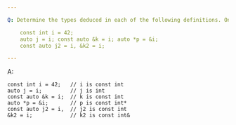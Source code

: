 ```yaml
---

Q: Determine the types deduced in each of the following definitions. Once you've figure out the types, write a program to see whether you were correct.

    const int i = 42;
    auto j = i; const auto &k = i; auto *p = &i;
    const auto j2 = i, &k2 = i;

---
```


A: 

    const int i = 42;   // i is const int
    auto j = i;         // j is int
    const auto &k = i;  // k is const int
    auto *p = &i;       // p is const int*
    const auto j2 = i,  // j2 is const int
    &k2 = i;            // k2 is const int&